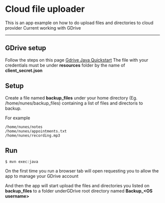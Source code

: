 # Cloud file uploader

This is an app example on how to do upload files and directories to cloud provider
Current working with GDrive

----------

## GDrive setup

Follow the steps on this page [Gdrive Java Quickstart](https://developers.google.com/drive/v3/web/quickstart/java)
The file with your credentials must be under **resources** folder by the name of **client_secret.json**

## Setup

Create a file named **backup_files** under your home directory (Eg. /home/nunes/backup_files) containing a list of files and directoris to backup.

For example
```
/home/nunes/notes
/home/nunes/appointments.txt
/home/nunes/recording.mp3
```

## Run

```
$ mvn exec:java
```

On the first time you run a browser tab will open requesting you to allow the app to manage your GDrive account

And then the app will start upload the files and directories you listed on **backup_files** to a folder underGDrive  root directory named **Backup_\<OS username\>**
